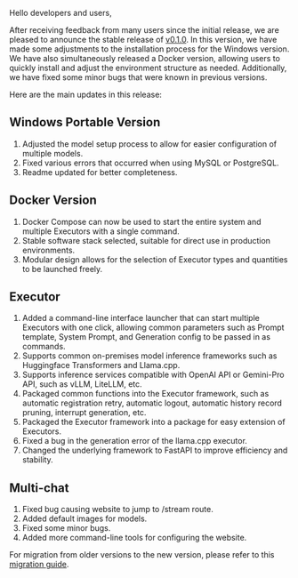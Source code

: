 Hello developers and users,

After receiving feedback from many users since the initial release, we are pleased to announce the stable release of [v0.1.0](https://github.com/kuwaai/genai-os/tree/v0.1.0). In this version, we have made some adjustments to the installation process for the Windows version. We have also simultaneously released a Docker version, allowing users to quickly install and adjust the environment structure as needed. Additionally, we have fixed some minor bugs that were known in previous versions.

<!-- truncate -->

Here are the main updates in this release:

## Windows Portable Version
1. Adjusted the model setup process to allow for easier configuration of multiple models.
2. Fixed various errors that occurred when using MySQL or PostgreSQL.
3. Readme updated for better completeness.

## Docker Version
1. Docker Compose can now be used to start the entire system and multiple Executors with a single command.
2. Stable software stack selected, suitable for direct use in production environments.
3. Modular design allows for the selection of Executor types and quantities to be launched freely.

## Executor
1. Added a command-line interface launcher that can start multiple Executors with one click, allowing common parameters such as Prompt template, System Prompt, and Generation config to be passed in as commands.
2. Supports common on-premises model inference frameworks such as Huggingface Transformers and Llama.cpp.
3. Supports inference services compatible with OpenAI API or Gemini-Pro API, such as vLLM, LiteLLM, etc.
4. Packaged common functions into the Executor framework, such as automatic registration retry, automatic logout, automatic history record pruning, interrupt generation, etc.
5. Packaged the Executor framework into a package for easy extension of Executors.
6. Fixed a bug in the generation error of the llama.cpp executor.
7. Changed the underlying framework to FastAPI to improve efficiency and stability.

## Multi-chat
1. Fixed bug causing website to jump to /stream route.
2. Added default images for models.
3. Fixed some minor bugs.
4. Added more command-line tools for configuring the website.

For migration from older versions to the new version, please refer to this [migration guide](./2024-04-08-migration-from-old-to-v0.1.0.md).